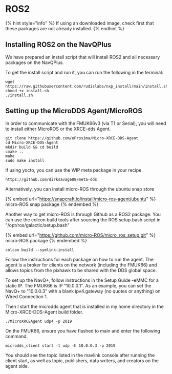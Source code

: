 # ROS2



{% hint style="info" %}
If using an downloaded image, check first that these packages are not already installed.
{% endhint %}

## Installing ROS2 on the NavQPlus

We have prepared an install script that will install ROS2 and all necessary packages on the NavQPlus.

To get the install script and run it, you can run the following in the terminal:

```
wget https://raw.githubusercontent.com/rudislabs/nxp_install/main/install.sh
chmod +x install.sh
./install.sh
```

## Setting up the MicroDDS Agent/MicroROS

In order to communicate with the FMUK66v3 (via T1 or Serial), you will need to install either MicroROS or the XRCE-dds Agent.

```
git clone https://github.com/eProsima/Micro-XRCE-DDS-Agent
cd Micro-XRCE-DDS-Agent
mkdir build && cd build
cmake ..
make
sudo make install
```

If using yocto, you can use the WIP meta package in your recipe.

```
https://github.com/dirksavage88/meta-dds
```
Alternatively, you can install micro-ROS through the ubuntu snap store

{% embed url="https://snapcraft.io/install/micro-ros-agent/ubuntu" %}
micro-ROS snap package
{% endembed %}

Another way to get micro-ROS is through Github as a ROS2 package. You can use the colcon build tools after sourcing the ROS setup.bash script in "/opt/ros/galactic/setup.bash"

{% embed url="https://github.com/micro-ROS/micro_ros_setup.git" %}
micro-ROS package
{% endembed %}


```
colcon build --symlink-install
```

Follow the instructions for each package on how to run the agent. The agent is a broker for clients on the network (including the FMUK66) and allows topics from the pixhawk to be shared with the DDS global space.

To set up the NavQ+, follow instructions in the Setup Guide -eMMC for a static IP. The FMUK66 is IP "10.0.0.1". As an example, you can set the NavQ+ to "10.0.0.3" with a blank ipv4.gateway (no quotes or anything) on Wired Connection 1.

Then I start the microdds agent that is installed in my home directory in the Micro-XRCE-DDS-Agent build folder.

```
./MicroXRCEAgent udp4 -p 2019
```

On the FMUK66, ensure you have flashed to main and enter the following command.


```
microdds_client start -t udp -h 10.0.0.3 -p 2019
```

You should see the topic listed in the mavlink console after running the client start, as well as topic, publishers, data writers, and creators on the agent side.
